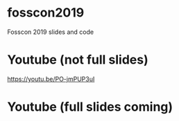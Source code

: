 # fosscon2019
Fosscon 2019 slides and code

# Youtube (not full slides)
https://youtu.be/PO-jmPUP3uI

# Youtube (full slides coming)

